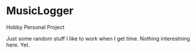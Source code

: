 # MusicLogger
Hobby Personal Project 

Just some random stuff I like to work when I get time. Nothing interestning here. Yet.
